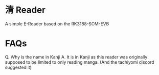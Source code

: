 # 清 Reader
A simple E-Reader based on the RK3188-SOM-EVB

# FAQs
Q. Why is the name in Kanji
A. It is in Kanji as this reader was originally supposed to be limited to only reading manga. (And the tachiyomi discord suggested it)
